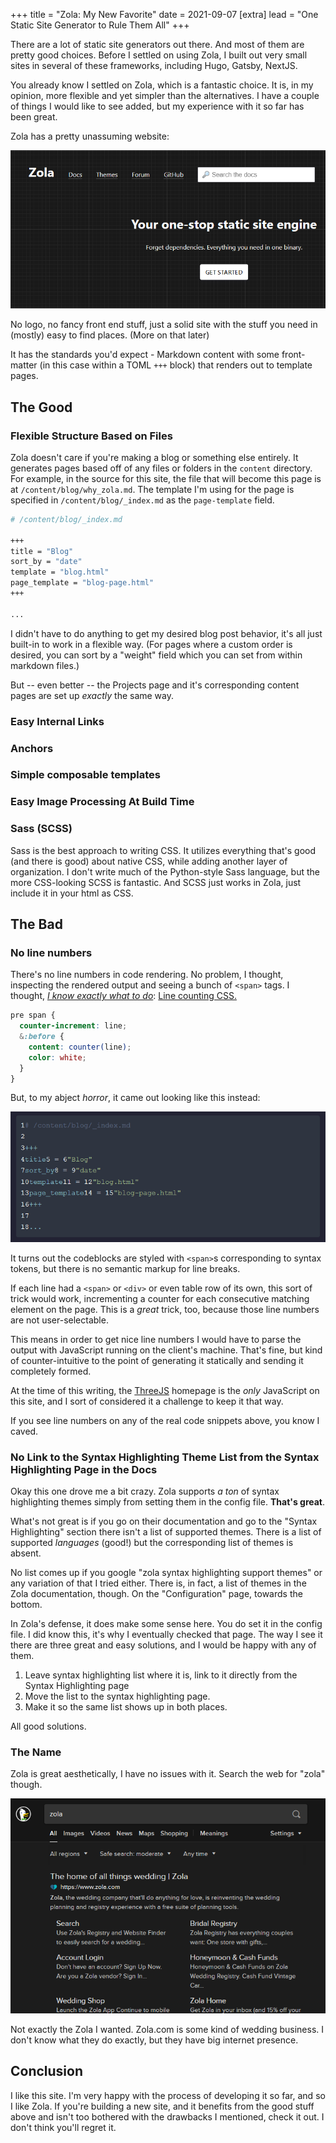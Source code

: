 +++
title = "Zola: My New Favorite"
date = 2021-09-07
[extra]
lead = "One Static Site Generator to Rule Them All"
+++

There are a lot of static site generators out there. And most of them are pretty
good choices. Before I settled on using Zola, I built out very small sites in
several of these frameworks, including Hugo, Gatsby, NextJS.

You already know I settled on Zola, which is a fantastic choice.
It is, in my opinion, more flexible and yet simpler than the alternatives.
I have a couple of things I would like to see added, but my experience with it
so far has been great.

<!-- more -->

Zola has a pretty unassuming website:

![Zola's website](./zola-site.png)

No logo, no fancy front end stuff, just a solid site with the stuff you need in
(mostly) easy to find places. (More on that later)

It has the standards you'd expect - Markdown content with some front-matter
(in this case within a TOML `+++` block)
that renders out to template pages.

## The Good

### Flexible Structure Based on Files

Zola doesn't care if you're making a blog or something else entirely.
It generates pages based off of any files or folders in the `content` directory.
For example, in the source for this site, the file
that will become this page is at `/content/blog/why_zola.md`.
The template I'm using for the page is specified in `/content/blog/_index.md` as the
`page-template` field.

```bash
# /content/blog/_index.md

+++
title = "Blog"
sort_by = "date"
template = "blog.html"
page_template = "blog-page.html"
+++

...
```

I didn't have to do anything to get my desired blog post behavior, it's all
just built-in to work in a flexible way.
(For pages where a custom order is desired, you can sort by a "weight" field
which you can set from within markdown files.)

But -- even better -- the Projects page and it's corresponding content pages are
set up _exactly_ the same way.

### Easy Internal Links

### Anchors

### Simple composable templates

### Easy Image Processing At Build Time

### Sass (SCSS)

Sass is the best approach to writing CSS. It utilizes everything that's good
(and there is good) about native CSS, while adding another layer of organization.
I don't write much of the Python-style Sass language, but the more CSS-looking
SCSS is fantastic. And SCSS just works in Zola, just include it in your html as
CSS.

## The Bad

### No line numbers

There's no line numbers in code rendering. No problem, I thought, inspecting
the rendered output and seeing a bunch of `<span>` tags.
I thought, [_I know exactly what to do_](https://css-tricks.com/):
[Line counting CSS.](https://css-tricks.com/almanac/properties/c/counter-increment/)

```scss
pre span {
  counter-increment: line;
  &:before {
    content: counter(line);
    color: white;
  }
}
```

But, to my abject _horror_, it came out looking like this instead:

![Oh the humanity](./messed-up-line-numbers.png)

It turns out the codeblocks are styled with `<span>`s corresponding to syntax tokens, but
there is no semantic markup for line breaks.

If each line had a `<span>` or `<div>` or even table row of its own,
this sort of trick would work,
incrementing a counter for each consecutive matching element on the page.
This is a _great_ trick, too, because those line numbers are not user-selectable.

This means in order to get nice line numbers I would have to parse the output
with JavaScript running on the client's machine.
That's fine, but kind of counter-intuitive to the point of generating it statically
and sending it completely formed.

At the time of this writing, the [ThreeJS](https://threejs.org/) homepage is the _only_ JavaScript on
this site, and I sort of considered it a challenge to keep it that way.

If you see line numbers on any of the real code snippets above, you know I caved.

### No Link to the Syntax Highlighting Theme List from the Syntax Highlighting Page in the Docs

Okay this one drove me a bit crazy. Zola supports _a ton_ of syntax highlighting
themes simply from setting them in the config file. **That's great**.

What's not great is if you go on their documentation and go to the "Syntax Highlighting"
section there isn't a list of supported themes. There is a list of supported _languages_
(good!) but the corresponding list of themes is absent.

No list comes up if you google "zola syntax highlighting support themes" or any
variation of that I tried either.
There is, in fact, a list of themes in the Zola documentation, though.
On the "Configuration" page, towards the bottom.

In Zola's defense, it does make some sense here.
You do set it in the config file.
I did know this, it's why I eventually checked that page.
The way I see it there are three great and easy solutions, and I would be happy with any of them.

1. Leave syntax highlighting list where it is, link to it directly from the Syntax Highlighting page
2. Move the list to the syntax highlighting page.
3. Make it so the same list shows up in both places.

All good solutions.

### The Name

Zola is great aesthetically, I have no issues with it.
Search the web for "zola" though.

![Static Site Generator and... Wedding Business??](./zola-search-results.png)

Not exactly the Zola I wanted.
Zola.com is some kind of wedding business.
I don't know what they do exactly, but they have big internet presence.

## Conclusion

I like this site.
I'm very happy with the process of developing it so far,
and so I like Zola.
If you're building a new site, and it benefits from the good stuff above and
isn't too bothered with the drawbacks I mentioned, check it out.
I don't think you'll regret it.
